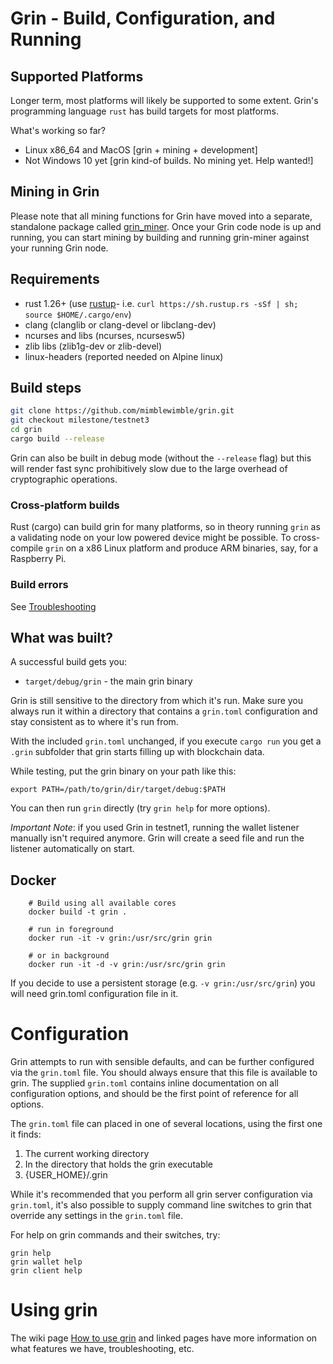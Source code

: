 # Grin - Build, Configuration, and Running

## Supported Platforms

Longer term, most platforms will likely be supported to some extent.
Grin's programming language `rust` has build targets for most platforms.

What's working so far?
* Linux x86_64 and MacOS [grin + mining + development]
* Not Windows 10 yet [grin kind-of builds. No mining yet. Help wanted!]

## Mining in Grin

Please note that all mining functions for Grin have moved into a separate, standalone package called
[grin_miner](https://github.com/mimblewimble/grin-miner). Once your Grin code node is up and running,
you can start mining by building and running grin-miner against your running Grin node.

## Requirements

- rust 1.26+ (use [rustup]((https://www.rustup.rs/))- i.e. `curl https://sh.rustup.rs -sSf | sh; source $HOME/.cargo/env`)
- clang (clanglib or clang-devel or libclang-dev)
- ncurses and libs (ncurses, ncursesw5)
- zlib libs (zlib1g-dev or zlib-devel)
- linux-headers (reported needed on Alpine linux)

## Build steps

```sh
git clone https://github.com/mimblewimble/grin.git
git checkout milestone/testnet3
cd grin
cargo build --release
```

Grin can also be built in debug mode (without the `--release` flag) but this will render fast sync prohibitively slow due to the large overhead of cryptographic operations.


### Cross-platform builds

Rust (cargo) can build grin for many platforms, so in theory running `grin`
as a validating node on your low powered device might be possible.
To cross-compile `grin` on a x86 Linux platform and produce ARM binaries,
say, for a Raspberry Pi.

### Build errors

See [Troubleshooting](https://github.com/mimblewimble/docs/wiki/Troubleshooting)

## What was built?

A successful build gets you:

 - `target/debug/grin` - the main grin binary

Grin is still sensitive to the directory from which it's run. Make sure you
always run it within a directory that contains a `grin.toml` configuration and
stay consistent as to where it's run from.

With the included `grin.toml` unchanged, if you execute `cargo run` you get a
`.grin` subfolder that grin starts filling up with blockchain data.

While testing, put the grin binary on your path like this:

```
export PATH=/path/to/grin/dir/target/debug:$PATH
```

You can then run `grin` directly (try `grin help` for more options).

*Important Note*: if you used Grin in testnet1, running the wallet listener
manually isn't required anymore. Grin will create a seed file and run the
listener automatically on start.

## Docker

        # Build using all available cores
        docker build -t grin .

        # run in foreground
        docker run -it -v grin:/usr/src/grin grin

        # or in background
        docker run -it -d -v grin:/usr/src/grin grin

If you decide to use a persistent storage (e.g. ```-v grin:/usr/src/grin```) you will need grin.toml configuration file in it.

# Configuration

Grin attempts to run with sensible defaults, and can be further configured via
the `grin.toml` file. You should always ensure that this file is available to grin.
The supplied `grin.toml` contains inline documentation on all configuration
options, and should be the first point of reference for all options.

The `grin.toml` file can placed in one of several locations, using the first one it finds:

1. The current working directory
2. In the directory that holds the grin executable
3. {USER_HOME}/.grin

While it's recommended that you perform all grin server configuration via
`grin.toml`, it's also possible to supply command line switches to grin that
override any settings in the `grin.toml` file.

For help on grin commands and their switches, try:

```
grin help
grin wallet help
grin client help
```

# Using grin

The wiki page [How to use grin](https://github.com/mimblewimble/docs/wiki/How-to-use-grin)
and linked pages have more information on what features we have,
troubleshooting, etc.
